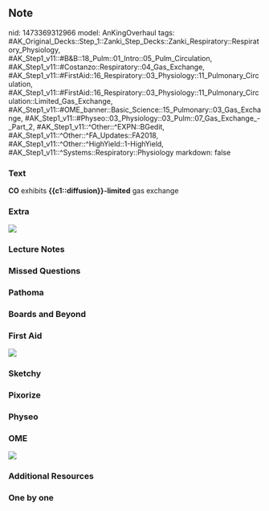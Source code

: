 ## Note
nid: 1473369312966
model: AnKingOverhaul
tags: #AK_Original_Decks::Step_1::Zanki_Step_Decks::Zanki_Respiratory::Respiratory_Physiology, #AK_Step1_v11::#B&B::18_Pulm::01_Intro::05_Pulm_Circulation, #AK_Step1_v11::#Costanzo::Respiratory::04_Gas_Exchange, #AK_Step1_v11::#FirstAid::16_Respiratory::03_Physiology::11_Pulmonary_Circulation, #AK_Step1_v11::#FirstAid::16_Respiratory::03_Physiology::11_Pulmonary_Circulation::Limited_Gas_Exchange, #AK_Step1_v11::#OME_banner::Basic_Science::15_Pulmonary::03_Gas_Exchange, #AK_Step1_v11::#Physeo::03_Physiology::03_Pulm::07_Gas_Exchange_-_Part_2, #AK_Step1_v11::^Other::^EXPN::BGedit, #AK_Step1_v11::^Other::^FA_Updates::FA2018, #AK_Step1_v11::^Other::^HighYield::1-HighYield, #AK_Step1_v11::^Systems::Respiratory::Physiology
markdown: false

### Text
<div>
  <b>CO</b> exhibits <b>{{c1::diffusion}}-limited</b> gas exchange
</div>

### Extra
<img src="paste-53330608914433.jpg">

### Lecture Notes


### Missed Questions


### Pathoma


### Boards and Beyond


### First Aid
<img src="tmpyK7_FF.png">

### Sketchy


### Pixorize


### Physeo


### OME
<div class="ome-widget">
  <a href=
  "https://onlinemeded.org/spa/pulmonary/gas-exchange/acquire?ref=anki">
  <img src="_OME_AnkiFlashcards_Lesson_6.png"></a>
</div>

### Additional Resources


### One by one

